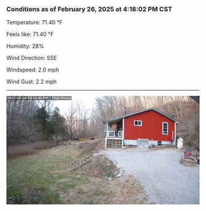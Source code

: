 ### Conditions as of February 26, 2025 at 4:18:02 PM CST 

Temperature: 71.40 &deg;F

Feels like: 71.40 &deg;F

Humidity: 28%

Wind Direction: SSE

Windspeed: 2.0 mph

Wind Gust: 2.2 mph

---

<img src="./images/latest.jpeg"/>


